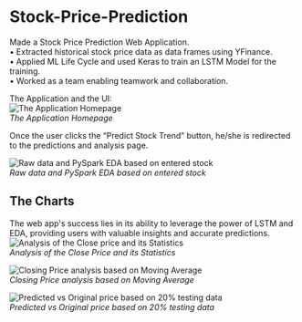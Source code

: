 # Stock-Price-Prediction
Made a Stock Price Prediction Web Application.<br>
• Extracted historical stock price data as data frames using YFinance.<br>
• Applied ML Life Cycle and used Keras to train an LSTM Model for the
training.<br>
• Worked as a team enabling teamwork and collaboration.<br>

The Application and the UI: <br>
![The Application Homepage](https://github.com/divyansh-ag-03/Stock-Price-Prediction/assets/88928715/665aa099-470c-4ecf-8a44-ef3036eddc97) <br>
*The Application Homepage*

Once the user clicks the “Predict Stock Trend” button, he/she is redirected to the predictions and analysis page. <br>

![Raw data and PySpark EDA based on entered stock](https://github.com/divyansh-ag-03/Stock-Price-Prediction/assets/88928715/65d0c54a-a967-4c23-980b-598eb7ff32ec) <br>
*Raw data and PySpark EDA based on entered stock*

## The Charts 

The web app's success lies in its ability to leverage the power of LSTM and EDA, providing users with valuable insights and accurate predictions. <br>
![Analysis of the Close price and its Statistics](https://github.com/divyansh-ag-03/Stock-Price-Prediction/assets/88928715/5b9b4744-3ec8-4748-b119-b8bf0eb35876) <br>
*Analysis of the Close Price and its Statistics*

![Closing Price analysis based on Moving Average](https://github.com/divyansh-ag-03/Stock-Price-Prediction/assets/88928715/66a4f978-4a56-497b-b26c-0ab1d9e5c59b) <br>
*Closing Price analysis based on Moving Average*

![Predicted vs Original price based on 20% testing data](https://github.com/divyansh-ag-03/Stock-Price-Prediction/assets/88928715/e5a5bdd7-2dbf-4913-8464-827f307dd833) <br>
*Predicted vs Original price based on 20% testing data*
